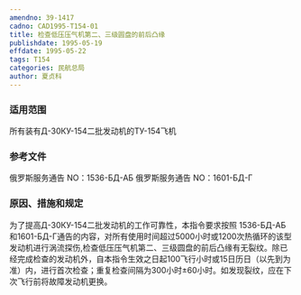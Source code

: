 ```yaml
---
amendno: 39-1417
cadno: CAD1995-T154-01
title: 检查低压压气机第二、三级圆盘的前后凸缘
publishdate: 1995-05-19
effdate: 1995-05-22
tags: T154
categories: 民航总局
author: 夏贞科
---
```


### 适用范围 
所有装有Д-30КУ-154二批发动机的ТУ-154飞机

### 参考文件
俄罗斯服务通告 NO：1536-БД-АБ
俄罗斯服务通告 NO：1601-БД-Г

### 原因、措施和规定 
为了提高Д-30КУ-154二批发动机的工作可靠性，本指令要求按照 1536-БД-АБ和1601-БД-Г通告的内容，对所有使用时间超过5000小时或1200次热循环的该型发动机进行涡流探伤,检查低压压气机第二、三级圆盘的前后凸缘有无裂纹。除已经完成检查的发动机外，自本指令生效之日起100飞行小时或15日历日（以先到为准）内，进行首次检查；重复检查间隔为300小时±60小时。如发现裂纹，应在下次飞行前将故障发动机更换。
